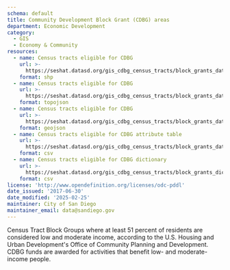 ```yaml
---
schema: default
title: Community Development Block Grant (CDBG) areas
department: Economic Development
category:
  - GIS
  - Economy & Community
resources:
  - name: Census tracts eligible for CDBG
    url: >-
      https://seshat.datasd.org/gis_cdbg_census_tracts/block_grants_datasd.zip
    format: shp
  - name: Census tracts eligible for CDBG
    url: >-
      https://seshat.datasd.org/gis_cdbg_census_tracts/block_grants_datasd.topo.json
    format: topojson
  - name: Census tracts eligible for CDBG
    url: >-
      https://seshat.datasd.org/gis_cdbg_census_tracts/block_grants_datasd.geojson
    format: geojson
  - name: Census tracts eligible for CDBG attribute table
    url: >-
      https://seshat.datasd.org/gis_cdbg_census_tracts/block_grants_datasd.csv
    format: csv
  - name: Census tracts eligible for CDBG dictionary
    url: >-
      https://seshat.datasd.org/gis_cdbg_census_tracts/block_grants_dictionary_datasd.csv
    format: csv
license: 'http://www.opendefinition.org/licenses/odc-pddl'
date_issued: '2017-06-30'
date_modified: '2025-02-25'
maintainer: City of San Diego
maintainer_email: data@sandiego.gov
---
```

Census Tract Block Groups where at least 51 percent of residents are considered low and moderate income, according to the U.S. Housing and Urban Development's Office of Community Planning and Development. CDBG funds are awarded for activities that benefit low- and moderate-income people.
<!--more-->
